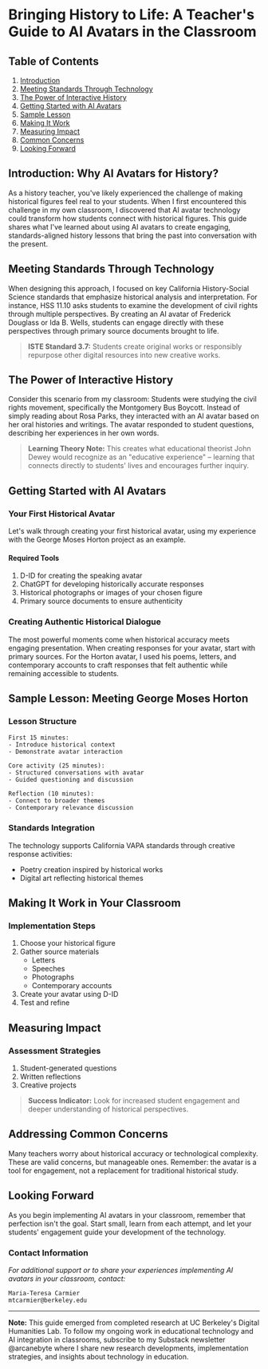 # Bringing History to Life: A Teacher's Guide to AI Avatars in the Classroom

## Table of Contents
1. [Introduction](#introduction-why-ai-avatars-for-history)
2. [Meeting Standards Through Technology](#meeting-standards-through-technology)
3. [The Power of Interactive History](#the-power-of-interactive-history)
4. [Getting Started with AI Avatars](#getting-started-with-ai-avatars)
5. [Sample Lesson](#sample-lesson-meeting-george-moses-horton)
6. [Making It Work](#making-it-work-in-your-classroom)
7. [Measuring Impact](#measuring-impact)
8. [Common Concerns](#addressing-common-concerns)
9. [Looking Forward](#looking-forward)

## Introduction: Why AI Avatars for History?

As a history teacher, you've likely experienced the challenge of making historical figures feel real to your students. When I first encountered this challenge in my own classroom, I discovered that AI avatar technology could transform how students connect with historical figures. This guide shares what I've learned about using AI avatars to create engaging, standards-aligned history lessons that bring the past into conversation with the present.

## Meeting Standards Through Technology

When designing this approach, I focused on key California History-Social Science standards that emphasize historical analysis and interpretation. For instance, HSS 11.10 asks students to examine the development of civil rights through multiple perspectives. By creating an AI avatar of Frederick Douglass or Ida B. Wells, students can engage directly with these perspectives through primary source documents brought to life.

> **ISTE Standard 3.7:** Students create original works or responsibly repurpose other digital resources into new creative works.

## The Power of Interactive History

Consider this scenario from my classroom: Students were studying the civil rights movement, specifically the Montgomery Bus Boycott. Instead of simply reading about Rosa Parks, they interacted with an AI avatar based on her oral histories and writings. The avatar responded to student questions, describing her experiences in her own words.

> **Learning Theory Note:** This creates what educational theorist John Dewey would recognize as an "educative experience" – learning that connects directly to students' lives and encourages further inquiry.

## Getting Started with AI Avatars

### Your First Historical Avatar

Let's walk through creating your first historical avatar, using my experience with the George Moses Horton project as an example.

#### Required Tools
1. D-ID for creating the speaking avatar
2. ChatGPT for developing historically accurate responses
3. Historical photographs or images of your chosen figure
4. Primary source documents to ensure authenticity

### Creating Authentic Historical Dialogue

The most powerful moments come when historical accuracy meets engaging presentation. When creating responses for your avatar, start with primary sources. For the Horton avatar, I used his poems, letters, and contemporary accounts to craft responses that felt authentic while remaining accessible to students.

## Sample Lesson: Meeting George Moses Horton

### Lesson Structure
```plaintext
First 15 minutes:
- Introduce historical context
- Demonstrate avatar interaction

Core activity (25 minutes):
- Structured conversations with avatar
- Guided questioning and discussion

Reflection (10 minutes):
- Connect to broader themes
- Contemporary relevance discussion
```

### Standards Integration
The technology supports California VAPA standards through creative response activities:
- Poetry creation inspired by historical works
- Digital art reflecting historical themes

## Making It Work in Your Classroom

### Implementation Steps
1. Choose your historical figure
2. Gather source materials
   - Letters
   - Speeches
   - Photographs
   - Contemporary accounts
3. Create your avatar using D-ID
4. Test and refine

## Measuring Impact

### Assessment Strategies
1. Student-generated questions
2. Written reflections
3. Creative projects

> **Success Indicator:** Look for increased student engagement and deeper understanding of historical perspectives.

## Addressing Common Concerns

Many teachers worry about historical accuracy or technological complexity. These are valid concerns, but manageable ones. Remember: the avatar is a tool for engagement, not a replacement for traditional historical study.

## Looking Forward

As you begin implementing AI avatars in your classroom, remember that perfection isn't the goal. Start small, learn from each attempt, and let your students' engagement guide your development of the technology.

### Contact Information
*For additional support or to share your experiences implementing AI avatars in your classroom, contact:*

```plaintext
Maria-Teresa Carmier
mtcarmier@berkeley.edu
```

---

**Note:** This guide emerged from completed research at UC Berkeley's Digital Humanities Lab. To follow my ongoing work in educational technology and AI integration in classrooms, subscribe to my Substack newsletter @arcanebyte where I share new research developments, implementation strategies, and insights about technology in education.